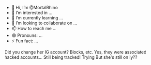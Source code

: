 - 👋 Hi, I’m @MortalRhino
- 👀 I’m interested in ...
- 🌱 I’m currently learning ...
- 💞️ I’m looking to collaborate on ...
- 📫 How to reach me ...
- 😄 Pronouns: ...
- ⚡ Fun fact: ...

Did you change her IG account? Blocks, etc.
Yes, they were associated hacked accounts...
Still being tracked!
Trying But she's still on iy??

